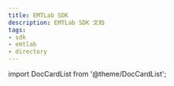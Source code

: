```yaml
---
title: EMTLab SDK
description: EMTLab SDK 文档
tags:
- sdk
- emtlab
- directory
---
```


import DocCardList from '@theme/DocCardList';

<DocCardList />